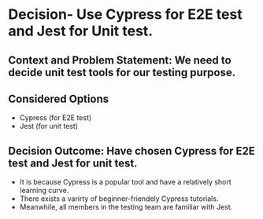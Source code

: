# Decision- Use Cypress for E2E test and Jest for Unit test.
## Context and Problem Statement: We need to decide unit test tools for our testing purpose.
## Considered Options  
*  Cypress (for E2E test)
*  Jest (for unit test)
## Decision Outcome: Have chosen Cypress for E2E test and Jest for unit test. 
* It is because Cypress is a popular tool and have a relatively short learning curve. 
* There exists a varirty of beginner-friendely Cypress tutorials. 
* Meanwhile, all members in the testing team are familiar with Jest.
 
